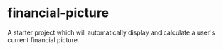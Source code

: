 # financial-picture
A starter project which will automatically display and calculate a user's current financial picture.
